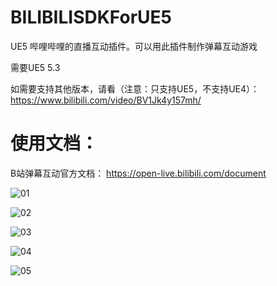 # BILIBILISDKForUE5
 UE5 哔哩哔哩的直播互动插件。可以用此插件制作弹幕互动游戏

需要UE5 5.3

如需要支持其他版本，请看（注意：只支持UE5，不支持UE4）：
https://www.bilibili.com/video/BV1Jk4y157mh/


# 使用文档：
B站弹幕互动官方文档： https://open-live.bilibili.com/document

![01](Picture/README/01.png)

![02](Picture/README/02.png)

![03](Picture/README/03.png)

![04](Picture/README/04.png)

![05](Picture/README/05.png)
